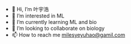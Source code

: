 - 👋 Hi, I’m 叶宇浩
- 👀 I’m interested in ML 
- 🌱 I’m currently learning ML and bio
- 💞️ I’m looking to collaborate on biology
- 📫 How to reach me milesyeyuhao@gamil.com

<!---
MilesYyh/MilesYyh is a ✨ special ✨ repository because its `README.md` (this file) appears on your GitHub profile.
You can click the Preview link to take a look at your changes.
--->

